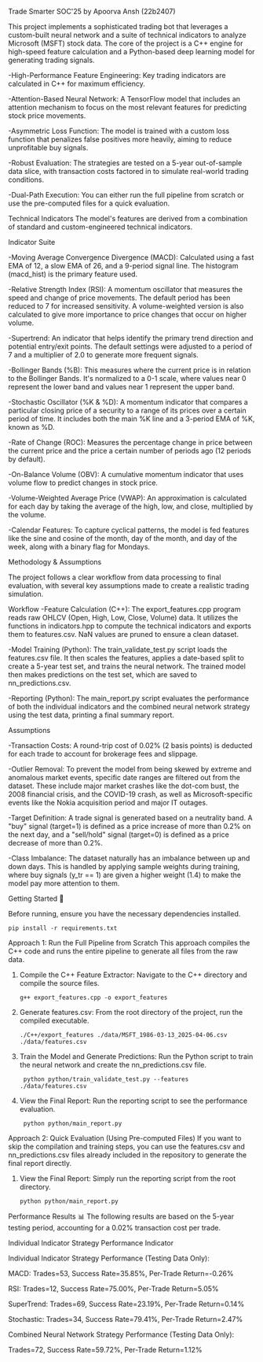 Trade Smarter SOC'25 by Apoorva Ansh (22b2407)

This project implements a sophisticated trading bot that leverages a custom-built neural network and a suite of technical indicators to analyze Microsoft (MSFT) stock data. The core of the project is a C++ engine for high-speed feature calculation and a Python-based deep learning model for generating trading signals.

-High-Performance Feature Engineering: Key trading indicators are calculated in C++ for maximum efficiency.

-Attention-Based Neural Network: A TensorFlow model that includes an attention mechanism to focus on the most relevant features for predicting stock price movements.

-Asymmetric Loss Function: The model is trained with a custom loss function that penalizes false positives more heavily, aiming to reduce unprofitable buy signals.

-Robust Evaluation: The strategies are tested on a 5-year out-of-sample data slice, with transaction costs factored in to simulate real-world trading conditions.

-Dual-Path Execution: You can either run the full pipeline from scratch or use the pre-computed files for a quick evaluation.

Technical Indicators
The model's features are derived from a combination of standard and custom-engineered technical indicators.

Indicator Suite

-Moving Average Convergence Divergence (MACD): Calculated using a fast EMA of 12, a slow EMA of 26, and a 9-period signal line. The histogram (macd_hist) is the primary feature used.

-Relative Strength Index (RSI): A momentum oscillator that measures the speed and change of price movements. The default period has been reduced to 7 for increased sensitivity. A volume-weighted version is also calculated to give more importance to price changes that occur on higher volume.

-Supertrend: An indicator that helps identify the primary trend direction and potential entry/exit points. The default settings were adjusted to a period of 7 and a multiplier of 2.0 to generate more frequent signals.

-Bollinger Bands (%B): This measures where the current price is in relation to the Bollinger Bands. It's normalized to a 0-1 scale, where values near 0 represent the lower band and values near 1 represent the upper band.

-Stochastic Oscillator (%K & %D): A momentum indicator that compares a particular closing price of a security to a range of its prices over a certain period of time. It includes both the main %K line and a 3-period EMA of %K, known as %D.

-Rate of Change (ROC): Measures the percentage change in price between the current price and the price a certain number of periods ago (12 periods by default).

-On-Balance Volume (OBV): A cumulative momentum indicator that uses volume flow to predict changes in stock price.

-Volume-Weighted Average Price (VWAP): An approximation is calculated for each day by taking the average of the high, low, and close, multiplied by the volume.

-Calendar Features: To capture cyclical patterns, the model is fed features like the sine and cosine of the month, day of the month, and day of the week, along with a binary flag for Mondays.

Methodology & Assumptions

The project follows a clear workflow from data processing to final evaluation, with several key assumptions made to create a realistic trading simulation.

Workflow
-Feature Calculation (C++): The export_features.cpp program reads raw OHLCV (Open, High, Low, Close, Volume) data. It utilizes the functions in indicators.hpp to compute the technical indicators and exports them to features.csv. NaN values are pruned to ensure a clean dataset.

-Model Training (Python): The train_validate_test.py script loads the features.csv file. It then scales the features, applies a date-based split to create a 5-year test set, and trains the neural network. The trained model then makes predictions on the test set, which are saved to nn_predictions.csv.

-Reporting (Python): The main_report.py script evaluates the performance of both the individual indicators and the combined neural network strategy using the test data, printing a final summary report.

Assumptions

-Transaction Costs: A round-trip cost of 0.02% (2 basis points) is deducted for each trade to account for brokerage fees and slippage.

-Outlier Removal: To prevent the model from being skewed by extreme and anomalous market events, specific date ranges are filtered out from the dataset. These include major market 
crashes like the dot-com bust, the 2008 financial crisis, and the COVID-19 crash, as well as Microsoft-specific events like the Nokia acquisition period and major IT outages.

-Target Definition: A trade signal is generated based on a neutrality band. A "buy" signal (target=1) is defined as a price increase of more than 0.2% on the next day, and a "sell/hold" signal (target=0) is defined as a price decrease of more than 0.2%.

-Class Imbalance: The dataset naturally has an imbalance between up and down days. This is handled by applying sample weights during training, where buy signals (y_tr == 1) are given a higher weight (1.4) to make the model pay more attention to them.

Getting Started 🚀

Before running, ensure you have the necessary dependencies installed.

    pip install -r requirements.txt

Approach 1: Run the Full Pipeline from Scratch
This approach compiles the C++ code and runs the entire pipeline to generate all files from the raw data.

1. Compile the C++ Feature Extractor:
Navigate to the C++ directory and compile the source files.

       g++ export_features.cpp -o export_features

2. Generate features.csv:
From the root directory of the project, run the compiled executable.

       ./C++/export_features ./data/MSFT_1986-03-13_2025-04-06.csv ./data/features.csv

3. Train the Model and Generate Predictions:
Run the Python script to train the neural network and create the nn_predictions.csv file.

        python python/train_validate_test.py --features ./data/features.csv

4. View the Final Report:
 Run the reporting script to see the performance evaluation.

        python python/main_report.py

Approach 2: Quick Evaluation (Using Pre-computed Files)
If you want to skip the compilation and training steps, you can use the features.csv and nn_predictions.csv files already included in the repository to generate the final report directly.

1. View the Final Report:
Simply run the reporting script from the root directory.

       python python/main_report.py

Performance Results 📊
The following results are based on the 5-year testing period, accounting for a 0.02% transaction cost per trade.

Individual Indicator Strategy Performance
Indicator

Individual Indicator Strategy Performance (Testing Data Only):

MACD: Trades=53, Success Rate=35.85%, Per-Trade Return=-0.26%

RSI: Trades=12, Success Rate=75.00%, Per-Trade Return=5.05%

SuperTrend: Trades=69, Success Rate=23.19%, Per-Trade Return=0.14%

Stochastic: Trades=34, Success Rate=79.41%, Per-Trade Return=2.47%

Combined Neural Network Strategy Performance (Testing Data Only):

Trades=72, Success Rate=59.72%, Per-Trade Return=1.12%

